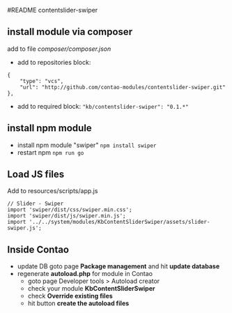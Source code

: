 #README contentslider-swiper

## install module via composer

add to file *composer/composer.json*

- add to repositories block:   
```
{   
	"type": "vcs",   
	"url": "http://github.com/contao-modules/contentslider-swiper.git"   
},   
```   

- add to required block:
```"kb/contentslider-swiper": "0.1.*"```

## install npm module

- install npm module "swiper" ```npm install swiper```
- restart npm ```npm run go```

## Load JS files
Add to resources/scripts/app.js

```
// Slider - Swiper
import 'swiper/dist/css/swiper.min.css';
import 'swiper/dist/js/swiper.min.js';
import '../../system/modules/KbContentSliderSwiper/assets/slider-swiper.js';
```

## Inside Contao
- update DB goto page **Package management** and hit **update database**
- regenerate **autoload.php** for module in Contao
	- goto page Developer tools > Autoload creator
	- check your module **KbContentSliderSwiper**
	- check **Override existing files**
	- hit button **create the autoload files**
